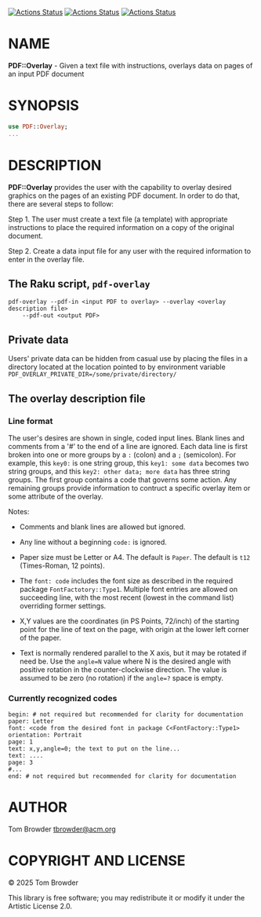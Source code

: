[![Actions Status](https://github.com/tbrowder/PDF-FormFill/actions/workflows/linux.yml/badge.svg)](https://github.com/tbrowder/PDF-FormFill/actions) [![Actions Status](https://github.com/tbrowder/PDF-FormFill/actions/workflows/macos.yml/badge.svg)](https://github.com/tbrowder/PDF-FormFill/actions) [![Actions Status](https://github.com/tbrowder/PDF-FormFill/actions/workflows/windows.yml/badge.svg)](https://github.com/tbrowder/PDF-FormFill/actions)

NAME
====

**PDF::Overlay** - Given a text file with instructions, overlays data on pages of an input PDF document

SYNOPSIS
========

```raku
use PDF::Overlay;
...
```

DESCRIPTION
===========

**PDF::Overlay** provides the user with the capability to overlay desired graphics on the pages of an existing PDF document. In order to do that, there are several steps to follow:

Step 1. The user must create a text file (a template) with appropriate instructions to place the required information on a copy of the original document.

Step 2. Create a data input file for any user with the required information to enter in the overlay file.

The Raku script, `pdf-overlay`
------------------------------

    pdf-overlay --pdf-in <input PDF to overlay> --overlay <overlay description file> 
        --pdf-out <output PDF>

Private data
------------

Users' private data can be hidden from casual use by placing the files in a directory located at the location pointed to by environment variable `PDF_OVERLAY_PRIVATE_DIR=/some/private/directory/`

The overlay description file
----------------------------

### Line format

The user's desires are shown in single, coded input lines. Blank lines and comments from a '#' to the end of a line are ignored. Each data line is first broken into one or more groups by a `:` (colon) and a `;` (semicolon). For example, this `key0:` is one string group, this `key1: some data` becomes two string groups, and this `key2: other data; more data` has three string groups. The first group contains a code that governs some action. Any remaining groups provide information to contruct a specific overlay item or some attribute of the overlay. 

Notes:

  * Comments and blank lines are allowed but ignored.

  * Any line without a beginning `code:` is ignored.

  * Paper size must be Letter or A4. The default is `Paper`. The default is `t12` (Times-Roman, 12 points).

  * The `font: code` includes the font size as described in the required package `FontFactotory::Type1`. Multiple font entries are allowed on succeeding line, with the most recent (lowest in the command list) overriding former settings.

  * X,Y values are the coordinates (in PS Points, 72/inch) of the starting point for the line of text on the page, with origin at the lower left corner of the paper. 

  * Text is normally rendered parallel to the X axis, but it may be rotated if need be. Use the `angle=N` value where N is the desired angle with positive rotation in the counter-clockwise direction. The value is assumed to be zero (no rotation) if the `angle=?` space is empty.

### Currently recognized codes

    begin: # not required but recommended for clarity for documentation
    paper: Letter
    font: <code from the desired font in package C<FontFactory::Type1>
    orientation: Portrait
    page: 1
    text: x,y,angle=0; the text to put on the line...
    text: ....
    page: 3
    #...
    end: # not required but recommended for clarity for documentation

AUTHOR
======

Tom Browder <tbrowder@acm.org>

COPYRIGHT AND LICENSE
=====================

© 2025 Tom Browder

This library is free software; you may redistribute it or modify it under the Artistic License 2.0.

